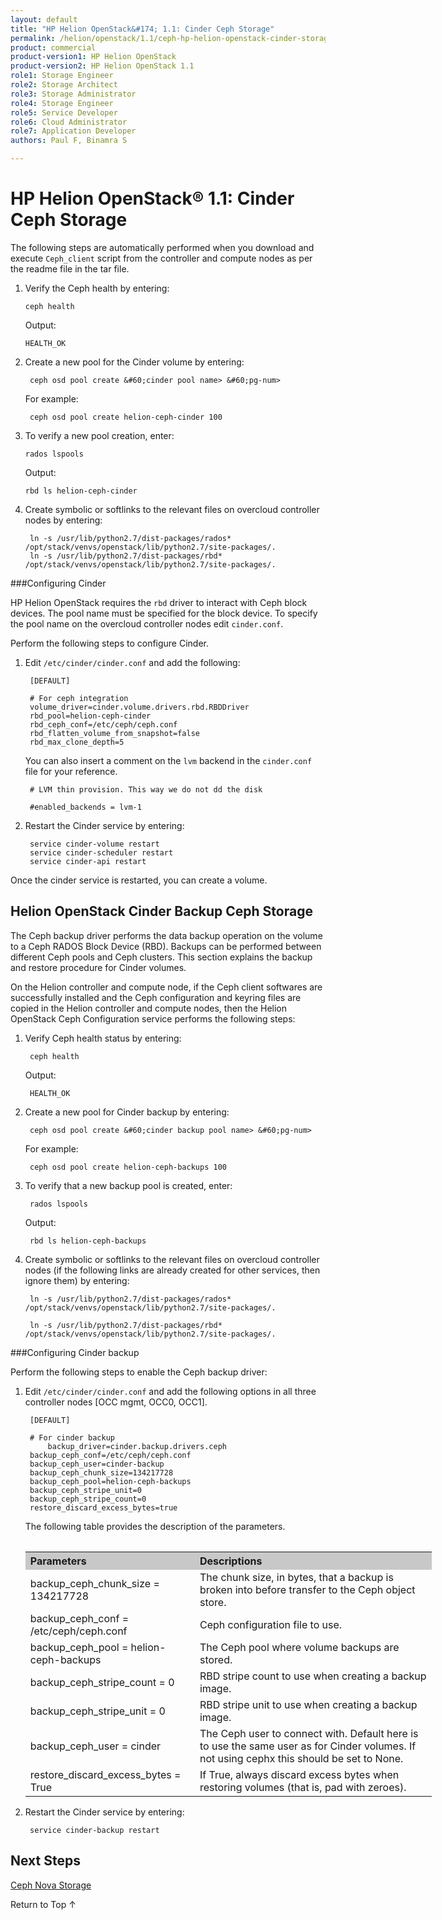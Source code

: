 ```yaml
---
layout: default
title: "HP Helion OpenStack&#174; 1.1: Cinder Ceph Storage"
permalink: /helion/openstack/1.1/ceph-hp-helion-openstack-cinder-storage/
product: commercial
product-version1: HP Helion OpenStack
product-version2: HP Helion OpenStack 1.1
role1: Storage Engineer
role2: Storage Architect 
role3: Storage Administrator 
role4: Storage Engineer
role5: Service Developer 
role6: Cloud Administrator 
role7: Application Developer 
authors: Paul F, Binamra S

---
```

<!--PUBLISHED-->


<script>

function PageRefresh {
onLoad="window.refresh"
}

PageRefresh();

</script>
<!--
<p style="font-size: small;"> <a href="/helion/openstack/1.1/install-beta/kvm/">&#9664; PREV</a> | <a href="/helion/openstack/1.1/install-beta-overview/">&#9650; UP</a> | <a href="/helion/openstack/1.1/install-beta/esx/">NEXT &#9654;</a> </p>
-->


# HP Helion OpenStack&#174; 1.1: Cinder Ceph Storage

The following steps are automatically performed when you download and execute `Ceph_client` script from the controller and compute nodes as per the readme file in the tar file.

1.  Verify the Ceph health by entering:

		ceph health
	
	Output:	
	
		HEALTH_OK

2. Create a new pool for the Cinder volume by entering:

		ceph osd pool create &#60;cinder pool name> &#60;pg-num>

	For example:
		
		ceph osd pool create helion-ceph-cinder 100

3.  To verify a new pool creation, enter:

		rados lspools
		
	Output:
		
		rbd ls helion-ceph-cinder

4. Create symbolic or softlinks to the relevant files on overcloud controller nodes by entering:

		ln -s /usr/lib/python2.7/dist-packages/rados* /opt/stack/venvs/openstack/lib/python2.7/site-packages/.
		ln -s /usr/lib/python2.7/dist-packages/rbd* /opt/stack/venvs/openstack/lib/python2.7/site-packages/.

###Configuring Cinder

HP Helion OpenStack requires the `rbd` driver to interact with Ceph block devices. The pool name must be specified for the block device. To specify the pool name on the overcloud controller nodes edit `cinder.conf`.

Perform the following steps to configure Cinder.

1. Edit `/etc/cinder/cinder.conf` and add the following:

		[DEFAULT]
	
		# For ceph integration
		volume_driver=cinder.volume.drivers.rbd.RBDDriver
		rbd_pool=helion-ceph-cinder
		rbd_ceph_conf=/etc/ceph/ceph.conf
		rbd_flatten_volume_from_snapshot=false
		rbd_max_clone_depth=5
	
	You can also insert a comment on the `lvm` backend in the `cinder.conf` file for your reference.

		# LVM thin provision. This way we do not dd the disk
	
		#enabled_backends = lvm-1


2. Restart the Cinder service by entering:

		service cinder-volume restart
		service cinder-scheduler restart
		service cinder-api restart


Once the cinder service is restarted, you can create a volume. 


## Helion OpenStack Cinder Backup Ceph Storage

The Ceph backup driver performs the data backup operation on the volume to a Ceph RADOS Block Device (RBD). Backups can be performed between different Ceph pools and Ceph clusters. This section explains the backup and restore procedure for Cinder volumes.

On the Helion controller and compute node, if the Ceph client softwares are successfully installed and the Ceph configuration and keyring files are copied in the Helion controller and compute nodes, then the Helion OpenStack Ceph Configuration service performs the following steps:


1. Verify Ceph health status by entering:

		ceph health
		
	Output:

		HEALTH_OK

2. Create a new pool for Cinder backup by entering:

		ceph osd pool create &#60;cinder backup pool name> &#60;pg-num>

	For example:

		ceph osd pool create helion-ceph-backups 100



3. To verify that a new backup pool is created, enter:

		rados lspools
	
	Output:

		rbd ls helion-ceph-backups

4. Create symbolic or softlinks to the relevant files on overcloud controller nodes (if the following links are already created for other services, then ignore them) by entering:

		ln -s /usr/lib/python2.7/dist-packages/rados* /opt/stack/venvs/openstack/lib/python2.7/site-packages/.
		
		ln -s /usr/lib/python2.7/dist-packages/rbd* /opt/stack/venvs/openstack/lib/python2.7/site-packages/.

###Configuring Cinder backup

Perform the following steps to enable the Ceph backup driver:

1. Edit `/etc/cinder/cinder.conf` and add the following options in all three controller nodes [OCC mgmt, OCC0, OCC1].


		[DEFAULT]
		
		# For cinder backup
			backup_driver=cinder.backup.drivers.ceph
		backup_ceph_conf=/etc/ceph/ceph.conf
		backup_ceph_user=cinder-backup
		backup_ceph_chunk_size=134217728
		backup_ceph_pool=helion-ceph-backups
		backup_ceph_stripe_unit=0
		backup_ceph_stripe_count=0
		restore_discard_excess_bytes=true

	The following table provides the description of the parameters.

	<table>
	<table style="text-align: left; vertical-align: top; width:650px;">
	<tr style="background-color: #C8C8C8;">
		<th> Parameters</th>
	<th>Descriptions </th>
		</tr>
		<tr>
	<td>backup_ceph_chunk_size = 134217728</td>
	<td>The chunk size, in bytes, that a backup is broken into before transfer to the Ceph object store.</td>
	</tr>
	<tr>
	<td>backup_ceph_conf = 
	/etc/ceph/ceph.conf</td>
	<td>Ceph configuration file to use.</td>
	</tr>
	<tr>
	<td>backup_ceph_pool = helion-ceph-backups</td>
	<td>The Ceph pool where volume backups are stored.</td>
	</tr>
	<tr>
	<td>backup_ceph_stripe_count = 0</td>
	<td>RBD stripe count to use when creating a backup image.</td>
	</tr>
	<tr>
	<td>backup_ceph_stripe_unit = 0</td>
	<td>RBD stripe unit to use when creating a backup image.</td>
	</tr>
	<tr>
	<td>backup_ceph_user = cinder</td>
	<td>The Ceph user to connect with. Default here is to use the same user as for Cinder volumes. If not using cephx this should be set to None.</td>
	</tr>
	<tr>
	<td>restore_discard_excess_bytes = True</td>
	<td>If True, always discard excess bytes when restoring volumes (that is, pad with zeroes).</td>
	</tr>
	  </table>


2. Restart the Cinder service by entering:

		service cinder-backup restart


## Next Steps

[Ceph Nova Storage]( /helion/openstack/1.1/ceph-helion-openstack-nova-ceph-storage/)

<a href="#top" style="padding:14px 0px 14px 0px; text-decoration: none;"> Return to Top &#8593; </a>

